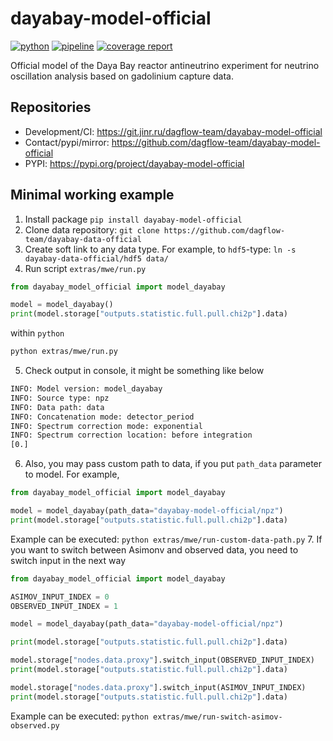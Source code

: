 # dayabay-model-official

[![python](https://img.shields.io/badge/python-3.11-purple.svg)](https://www.python.org/)
[![pipeline](https://git.jinr.ru/dagflow-team/dayabay-model-official/badges/main/pipeline.svg)](https://git.jinr.ru/dagflow-team/dayabay-model-official/commits/main)
[![coverage report](https://git.jinr.ru/dagflow-team/dayabay-model-official/badges/main/coverage.svg)](https://git.jinr.ru/dagflow-team/dayabay-model-official/-/commits/main)

<!--- Uncomment here after adding docs!
[![pages](https://img.shields.io/badge/pages-link-white.svg)](http://dagflow-team.pages.jinr.ru/dayabay-model-official)
-->

Official model of the Daya Bay reactor antineutrino experiment for neutrino oscillation analysis based on gadolinium capture data.

## Repositories

- Development/CI: https://git.jinr.ru/dagflow-team/dayabay-model-official
- Contact/pypi/mirror: https://github.com/dagflow-team/dayabay-model-official
- PYPI: https://pypi.org/project/dayabay-model-official

## Minimal working example

1. Install package `pip install dayabay-model-official`
2. Clone data repository: `git clone https://github.com/dagflow-team/dayabay-data-official`
3. Create soft link to any data type. For example, to `hdf5`-type: `ln -s dayabay-data-official/hdf5 data/`
4. Run script `extras/mwe/run.py`
```python
from dayabay_model_official import model_dayabay

model = model_dayabay()
print(model.storage["outputs.statistic.full.pull.chi2p"].data)
```
within `python`
```bash
python extras/mwe/run.py
```
5. Check output in console, it might be something like below
```bash
INFO: Model version: model_dayabay
INFO: Source type: npz
INFO: Data path: data
INFO: Concatenation mode: detector_period
INFO: Spectrum correction mode: exponential
INFO: Spectrum correction location: before integration
[0.]
```
6. Also, you may pass custom path to data, if you put `path_data` parameter to model. For example,
```python
from dayabay_model_official import model_dayabay

model = model_dayabay(path_data="dayabay-model-official/npz")
print(model.storage["outputs.statistic.full.pull.chi2p"].data)
```
Example can be executed: `python extras/mwe/run-custom-data-path.py`
7. If you want to switch between Asimonv and observed data, you need to switch input in the next way
```python
from dayabay_model_official import model_dayabay

ASIMOV_INPUT_INDEX = 0
OBSERVED_INPUT_INDEX = 1

model = model_dayabay(path_data="dayabay-model-official/npz")

print(model.storage["outputs.statistic.full.pull.chi2p"].data)

model.storage["nodes.data.proxy"].switch_input(OBSERVED_INPUT_INDEX)
print(model.storage["outputs.statistic.full.pull.chi2p"].data)

model.storage["nodes.data.proxy"].switch_input(ASIMOV_INPUT_INDEX)
print(model.storage["outputs.statistic.full.pull.chi2p"].data)
```
Example can be executed: `python extras/mwe/run-switch-asimov-observed.py`
